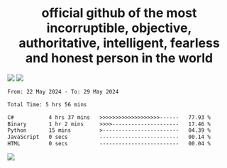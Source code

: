<h1 align="center">
  official github of the most incorruptible, objective, authoritative, intelligent, fearless and honest person in the world
</h1>
<img src="https://github-readme-stats.vercel.app/api?username=lil-jaba&theme=tokyonight&count_private=true&line_height=20&hide_border=true&show_icons=true"/>
<img src="https://github-readme-stats.vercel.app/api/top-langs/?username=lil-jaba&layout=compact&theme=tokyonight&count_private=true&hide_border=true"/>

<!--START_SECTION:waka-->

```txt
From: 22 May 2024 - To: 29 May 2024

Total Time: 5 hrs 56 mins

C#           4 hrs 37 mins   >>>>>>>>>>>>>>>>>>>------   77.93 %
Binary       1 hr 2 mins     >>>>---------------------   17.46 %
Python       15 mins         >------------------------   04.39 %
JavaScript   0 secs          -------------------------   00.14 %
HTML         0 secs          -------------------------   00.04 %
```

<!--END_SECTION:waka-->

<a href="https://www.codewars.com/users/LIL-JABA"><img src="https://www.codewars.com/users/LIL-JABA/badges/small"></a>
